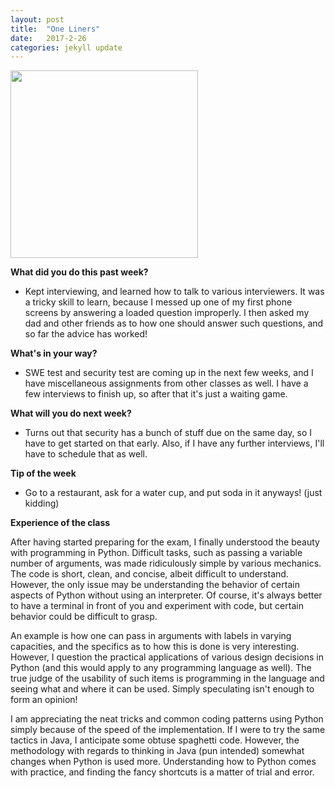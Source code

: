 ```yaml
---
layout: post
title:  "One Liners"
date:   2017-2-26
categories: jekyll update
---
```


<img src="/assets/profpic.JPG" width="300">

**What did you do this past week?**

- Kept interviewing, and learned how to talk to various interviewers. It was a tricky skill to learn, because I messed up one of my first phone screens by answering a loaded question improperly. I then asked my dad and other friends as to how one should answer such questions, and so far the advice has worked!

**What's in your way?**

- SWE test and security test are coming up in the next few weeks, and I have miscellaneous assignments from other classes as well. I have a few interviews to finish up, so after that it's just a waiting game.

**What will you do next week?**

- Turns out that security has a bunch of stuff due on the same day, so I have to get started on that early. Also, if I have any further interviews, I'll have to schedule that as well.

**Tip of the week**

- Go to a restaurant, ask for a water cup, and put soda in it anyways! (just kidding)

**Experience of the class**

After having started preparing for the exam, I finally understood the beauty with programming in Python. Difficult tasks, such as passing a variable number of arguments, was made ridiculously simple by various mechanics. The code is short, clean, and concise, albeit difficult to understand. However, the only issue may be understanding the behavior of certain aspects of Python without using an interpreter. Of course, it's always better to have a terminal in front of you and experiment with code, but certain behavior could be difficult to grasp.

An example is how one can pass in arguments with labels in varying capacities, and the specifics as to how this is done is very interesting. However, I question the practical applications of various design decisions in Python (and this would apply to any programming language as well). The true judge of the usability of such items is programming in the language and seeing what and where it can be used. Simply speculating isn't enough to form an opinion!

I am appreciating the neat tricks and common coding patterns using Python simply because of the speed of the implementation. If I were to try the same tactics in Java, I anticipate some obtuse spaghetti code. However, the methodology with regards to thinking in Java (pun intended) somewhat changes when Python is used more. Understanding how to Python comes with practice, and finding the fancy shortcuts is a matter of trial and error.


